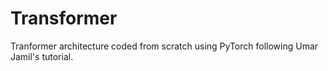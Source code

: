 # Transformer
Tranformer architecture coded from scratch using PyTorch following Umar Jamil's tutorial.
